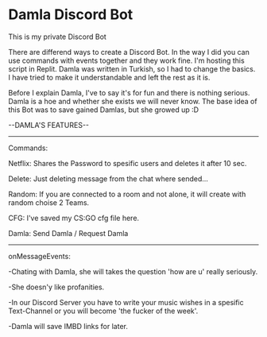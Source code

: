 # Damla Discord Bot
This is my private Discord Bot

There are differend ways to create a Discord Bot. In the way I did you can use commands with events together and they work fine. I'm hosting this script in Replit. Damla was written in Turkish, so I had to change the basics. I have tried to make it understandable and left the rest as it is.

Before I explain Damla, I've to say it's for fun and there is nothing serious. Damla is a hoe and whether she exists we will never know. The base idea of this Bot was to save gained Damlas, but she growed up :D

--DAMLA'S FEATURES--
_____________________

Commands:

  Netflix: Shares the Password to spesific users and deletes it after 10 sec.
  
  Delete: Just deleting message from the chat where sended...
  
  Random: If you are connected to a room and not alone, it will create with random choise 2 Teams.
 
  CFG: I've saved my CS:GO cfg file here.
  
  Damla: Send Damla / Request Damla
  
_____________________

onMessageEvents:

  -Chating with Damla, she will takes the question 'how are u' really seriously.
  
  -She doesn'y like profanities.
  
  -In our Discord Server you have to write your music wishes in a spesific Text-Channel or you will become 'the fucker of the week'.
  
  -Damla will save IMBD links for later.
  
